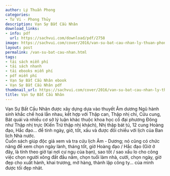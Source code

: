 ```yaml
---
author: Lý Thuần Phong
categories:
- Tử Vi - Phong Thủy
description: Vạn Sự Bất Cầu Nhân
download_links:
- info: pdf
  url: https://sachvui.com/download/pdf/2758
image: https://sachvui.com/cover/2016/van-su-bat-cau-nhan-ly-thuan-phong.jpg
layout: post
permalink: /van-su-bat-cau-nhan.html
tags:
- tải sách miễn phí
- tải sách nhanh
- tải ebooks miễn phí
- pdf miễn phí
- Vạn Sự Bất Cầu Nhân ebook
- Vạn Sự Bất Cầu Nhân pdf
thumbnail_url: https://sachvui.com/cover/2016/van-su-bat-cau-nhan-ly-thuan-phong.jpg
title: Vạn Sự Bất Cầu Nhân
---
```


 <div class="item-desc text-justify"> <p>Vạn Sự Bất Cầu Nhân được xây dựng dựa vào thuyết Âm dương Ngũ hành sinh khắc chế hoá lẫn nhau, kết hợp với Thập can, Thập nhị chi, Cửu cung, Bát quái và nhiều cơ sở lý luận khác thuộc khoa học cổ đại phương Đông như Thập nhị trực (Kiến Trừ thập nhị khách), Nhị thập bát tú, 12 cung Hoàng đạo, Hắc đạo... để tính ngày, giờ, tốt, xấu và được đối chiếu với lịch của Ban lịch Nhà nước.<br>Cuốn sách giúp độc giả xem và tra cứu lịch Âm - Dương; nó cũng có chức năng để xem chọn ngày lành, tháng tốt, giờ Hoàng đạo / Hắc đạo (Giờ ở đây, là tính theo giờ tại nơi cư ngụ của bạn), sao tốt / sao xấu lo cho công việc chọn người xông đất đầu năm, chọn tuổi làm nhà, cưới, chọn ngày, giờ đẹp cho xuất hành, khai trương, mở hàng, thành lập công ty... của mình được tối đẹp nhât.</p> </div>